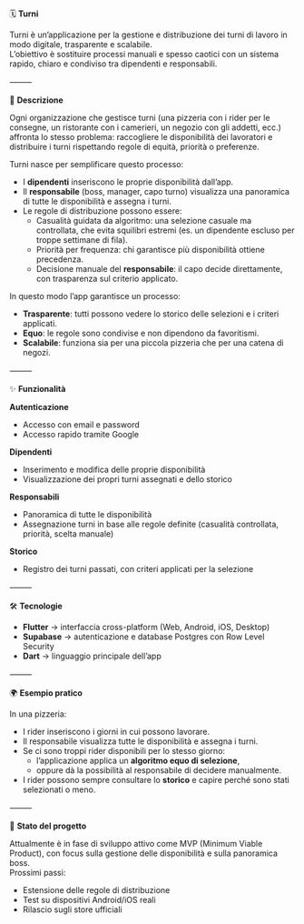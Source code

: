 🗓️ **Turni**

Turni è un’applicazione per la gestione e distribuzione dei turni di lavoro in modo digitale, trasparente e scalabile.  
L’obiettivo è sostituire processi manuali e spesso caotici con un sistema rapido, chiaro e condiviso tra dipendenti e responsabili.

⸻

📝 **Descrizione**

Ogni organizzazione che gestisce turni (una pizzeria con i rider per le consegne, un ristorante con i camerieri, un negozio con gli addetti, ecc.) affronta lo stesso problema: raccogliere le disponibilità dei lavoratori e distribuire i turni rispettando regole di equità, priorità o preferenze.

Turni nasce per semplificare questo processo:  
- I **dipendenti** inseriscono le proprie disponibilità dall’app.  
- Il **responsabile** (boss, manager, capo turno) visualizza una panoramica di tutte le disponibilità e assegna i turni.  
- Le regole di distribuzione possono essere:  
  - Casualità guidata da algoritmo: una selezione casuale ma controllata, che evita squilibri estremi (es. un dipendente escluso per troppe settimane di fila).  
  - Priorità per frequenza: chi garantisce più disponibilità ottiene precedenza.  
  - Decisione manuale del **responsabile**: il capo decide direttamente, con trasparenza sul criterio applicato.

In questo modo l’app garantisce un processo:  
- **Trasparente**: tutti possono vedere lo storico delle selezioni e i criteri applicati.  
- **Equo**: le regole sono condivise e non dipendono da favoritismi.  
- **Scalabile**: funziona sia per una piccola pizzeria che per una catena di negozi.

⸻

✨ **Funzionalità**

**Autenticazione**  
- Accesso con email e password  
- Accesso rapido tramite Google  

**Dipendenti**  
- Inserimento e modifica delle proprie disponibilità  
- Visualizzazione dei propri turni assegnati e dello storico  

**Responsabili**  
- Panoramica di tutte le disponibilità  
- Assegnazione turni in base alle regole definite (casualità controllata, priorità, scelta manuale)  

**Storico**  
- Registro dei turni passati, con criteri applicati per la selezione

⸻

🛠️ **Tecnologie**

- **Flutter** → interfaccia cross-platform (Web, Android, iOS, Desktop)  
- **Supabase** → autenticazione e database Postgres con Row Level Security  
- **Dart** → linguaggio principale dell’app

⸻

🌍 **Esempio pratico**

In una pizzeria:  
- I rider inseriscono i giorni in cui possono lavorare.  
- Il responsabile visualizza tutte le disponibilità e assegna i turni.  
- Se ci sono troppi rider disponibili per lo stesso giorno:  
  - l’applicazione applica un **algoritmo equo di selezione**,  
  - oppure dà la possibilità al responsabile di decidere manualmente.  
- I rider possono sempre consultare lo **storico** e capire perché sono stati selezionati o meno.

⸻

🚀 **Stato del progetto**

Attualmente è in fase di sviluppo attivo come MVP (Minimum Viable Product), con focus sulla gestione delle disponibilità e sulla panoramica boss.  
Prossimi passi:  
- Estensione delle regole di distribuzione  
- Test su dispositivi Android/iOS reali  
- Rilascio sugli store ufficiali